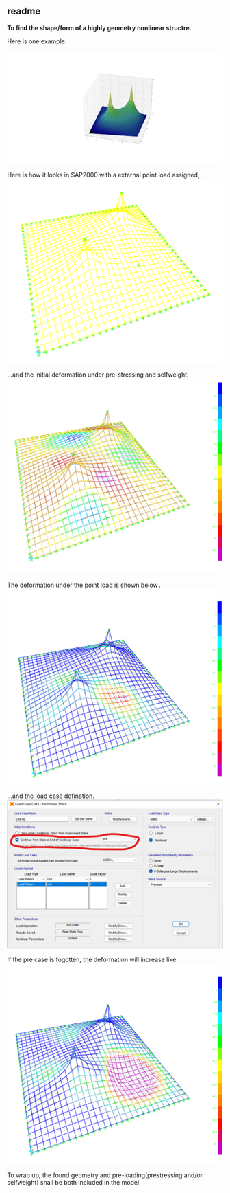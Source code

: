 ## readme


**To find the shape/form of a highly geometry nonlinear structre.**

Here is one example.

![](https://github.com/riverinme/Structure_Form_Finding_HH/blob/master/Eg2/Eg2.png)

Here is how it looks in SAP2000 with a external point load assigned,
![](https://github.com/riverinme/Structure_Form_Finding_HH/blob/master/Eg2/unit_point_load.png)

...and the initial deformation under pre-stressing and selfweight.
![](https://github.com/riverinme/Structure_Form_Finding_HH/blob/master/Eg2/pre_deformation.png)

The deformation under the point load is shown below， 
![](https://github.com/riverinme/Structure_Form_Finding_HH/blob/master/Eg2/unit_deformation_NL.png)

...and the load case defination.
![](https://github.com/riverinme/Structure_Form_Finding_HH/blob/master/Eg2/Unit_NL_case.png)

If the pre case is fogotten, the deformation will increase like
![](https://github.com/riverinme/Structure_Form_Finding_HH/blob/master/Eg2/unit_deformation_wo_pre.png)

To wrap up, the found geometry and pre-loading(prestressing and/or selfweight) shall be both included in the model. 